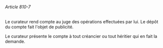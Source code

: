 ###### Article 810-7

Le curateur rend compte au juge des opérations effectuées par lui. Le dépôt du compte fait l'objet de publicité.

Le curateur présente le compte à tout créancier ou tout héritier qui en fait la demande.

